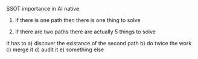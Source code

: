 

SSOT importance in AI native

1. If there is one path then there is one thing to solve

2. If there are two paths there are actually 5 things to solve

It has to a) discover the existance of the second path
b) do twice the work
c) merge it 
d) audit it
e) something else